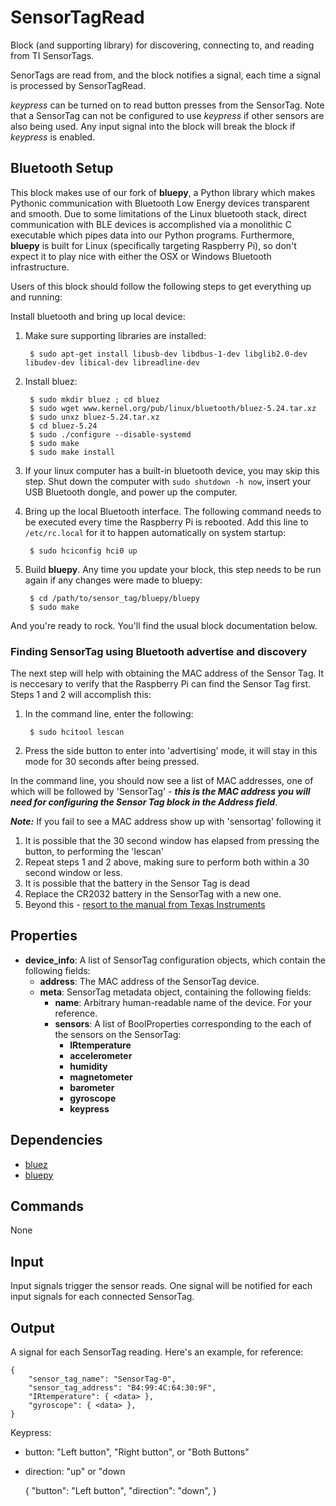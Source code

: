 SensorTagRead
=============

Block (and supporting library) for discovering, connecting to, and reading from TI SensorTags.

SenorTags are read from, and the block notifies a signal, each time a signal is processed by SensorTagRead.

*keypress* can be turned on to read button presses from the SensorTag. Note that a SensorTag can not be configured to use *keypress* if other sensors are also being used. Any input signal into the block will break the block if *keypress* is enabled.

## Bluetooth Setup

This block makes use of our fork of **bluepy**, a Python library which makes Pythonic communication with Bluetooth Low Energy devices transparent and smooth. Due to some limitations of the Linux bluetooth stack, direct communication with BLE devices is accomplished via a monolithic C executable which pipes data into our Python programs. Furthermore, **bluepy** is built for Linux (specifically targeting Raspberry Pi), so don't expect it to play nice with either the OSX or Windows Bluetooth infrastructure.

Users of this block should follow the following steps to get everything up and running:

Install bluetooth and bring up local device:

1. Make sure supporting libraries are installed:

        $ sudo apt-get install libusb-dev libdbus-1-dev libglib2.0-dev libudev-dev libical-dev libreadline-dev
    
2. Install bluez:

        $ sudo mkdir bluez ; cd bluez
        $ sudo wget www.kernel.org/pub/linux/bluetooth/bluez-5.24.tar.xz
        $ sudo unxz bluez-5.24.tar.xz
        $ cd bluez-5.24
        $ sudo ./configure --disable-systemd
        $ sudo make
        $ sudo make install
 
3. If your linux computer has a built-in bluetooth device, you may skip this step. Shut down the computer with `sudo shutdown -h now`, insert your USB Bluetooth dongle, and power up the computer.

4. Bring up the local Bluetooth interface. The following command needs to be executed every time the Raspberry Pi is rebooted. Add this line to `/etc/rc.local` for it to happen automatically on system startup:

        $ sudo hciconfig hci0 up

5. Build **bluepy**. Any time you update your block, this step needs to be run again if any changes were made to bluepy:

        $ cd /path/to/sensor_tag/bluepy/bluepy
        $ sudo make
        
And you're ready to rock. You'll find the usual block documentation below.

### Finding SensorTag using Bluetooth advertise and discovery

The next step will help with obtaining the MAC address of the Sensor Tag. It is neccesary to verify that the Raspberry Pi can find the Sensor Tag first. Steps 1 and 2 will accomplish this:

1. In the command line, enter the following:
        
        $ sudo hcitool lescan

2. Press the side button to enter into 'advertising' mode, it will stay in this mode for 30 seconds after being pressed.

In the command line, you should now see a list of MAC addresses, one of which will be followed by 'SensorTag' - **_this is the MAC address you will need for configuring the Sensor Tag block in the Address field_**.

**_Note:_** If you fail to see a MAC address show up with 'sensortag' following it

1. It is possible that the 30 second window has elapsed from pressing the button, to performing the 'lescan'
  1. Repeat steps 1 and 2 above, making sure to perform both within a 30 second window or less.
2. It is possible that the battery in the Sensor Tag is dead
  1. Replace the CR2032 battery in the SensorTag with a new one.
3. Beyond this - [resort to the manual from Texas Instruments](http://www.ti.com/lit/ml/swru324b/swru324b.pdf)

Properties
-----------

-   **device_info**: A list of SensorTag configuration objects, which contain the following fields:   
    * **address**: The MAC address of the SensorTag device.
    * **meta**: SensorTag metadata object, containing the following fields:
        + **name**: Arbitrary human-readable name of the device. For your reference.
        + **sensors**: A list of BoolProperties corresponding to the each of the sensors on the SensorTag:
            * **IRtemperature**
            * **accelerometer**
            * **humidity**
            * **magnetometer**
            * **barometer**
            * **gyroscope**
            * **keypress**

Dependencies
------------

-   [bluez](bluez.org/download)
-   [bluepy](github.com:nio-blocks/bluepy.git)

Commands
--------

None

Input
-----

Input signals trigger the sensor reads. One signal will be notified for each input signals for each connected SensorTag.

Output
------
A signal for each SensorTag reading. Here's an example, for reference:

    {
        "sensor_tag_name": "SensorTag-0",
        "sensor_tag_address": "B4:99:4C:64:30:9F",
        "IRtemperature": { <data> },
        "gyroscope": { <data> },
    }

Keypress:

* button: "Left button", "Right button", or "Both Buttons"
* direction: "up" or "down

    {
        "button": "Left button",
        "direction": "down",
    }
